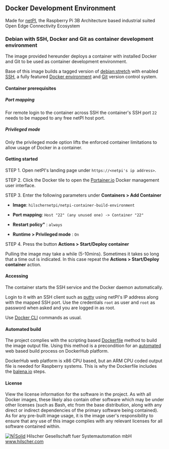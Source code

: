## Docker Development Environment

Made for [netPI](https://www.netiot.com/netpi/), the Raspberry Pi 3B Architecture based industrial suited Open Edge Connectivity Ecosystem

### Debian with SSH, Docker and Git as container development environment

The image provided hereunder deploys a container with installed Docker and Git to be used as container development environment.

Base of this image builds a tagged version of [debian:stretch](https://hub.docker.com/r/resin/armv7hf-debian/tags/) with enabled [SSH](https://en.wikipedia.org/wiki/Secure_Shell), a fully featured [Docker environment](https://www.docker.com/) and [Git](https://git-scm.com/) version control system.

#### Container prerequisites

##### Port mapping

For remote login to the container across SSH the container's SSH port `22` needs to be mapped to any free netPI host port.

##### Privileged mode

Only the privileged mode option lifts the enforced container limitations to allow usage of Docker in a container.

#### Getting started

STEP 1. Open netPI's landing page under `https://<netpi's ip address>`.

STEP 2. Click the Docker tile to open the [Portainer.io](http://portainer.io/) Docker management user interface.

STEP 3. Enter the following parameters under **Containers > Add Container**

* **Image**: `hilschernetpi/netpi-container-build-environment`

* **Port mapping**: `Host "22" (any unused one) -> Container "22"` 

* **Restart policy"** : `always`

* **Runtime > Privileged mode** : `On`

STEP 4. Press the button **Actions > Start/Deploy container**

Pulling the image may take a while (5-10mins). Sometimes it takes so long that a time out is indicated. In this case repeat the **Actions > Start/Deploy container** action.

#### Accessing

The container starts the SSH service and the Docker daemon automatically. 

Login to it with an SSH client such as [putty](http://www.putty.org/) using netPI's IP address along with the mapped SSH port. Use the credentials `root` as user and `root` as password when asked and you are logged in as root.

Use [Docker CLI](https://docs.docker.com/engine/reference/commandline/docker/) commands as usual.

#### Automated build

The project complies with the scripting based [Dockerfile](https://docs.docker.com/engine/reference/builder/) method to build the image output file. Using this method is a precondition for an [automated](https://docs.docker.com/docker-hub/builds/) web based build process on DockerHub platform.

DockerHub web platform is x86 CPU based, but an ARM CPU coded output file is needed for Raspberry systems. This is why the Dockerfile includes the [balena.io](https://balena.io/blog/building-arm-containers-on-any-x86-machine-even-dockerhub/) steps.

#### License

View the license information for the software in the project. As with all Docker images, these likely also contain other software which may be under other licenses (such as Bash, etc from the base distribution, along with any direct or indirect dependencies of the primary software being contained).
As for any pre-built image usage, it is the image user's responsibility to ensure that any use of this image complies with any relevant licenses for all software contained within.

[![N|Solid](http://www.hilscher.com/fileadmin/templates/doctima_2013/resources/Images/logo_hilscher.png)](http://www.hilscher.com)  Hilscher Gesellschaft fuer Systemautomation mbH  www.hilscher.com
